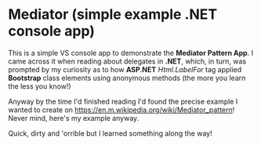# Mediator (simple example .NET console app)
This is a simple VS console app to demonstrate the **Mediator Pattern App**. I came across it when reading about delegates in **.NET**, which, in turn, was prompted by my curiosity as to how **ASP.NET** *Html.LabelFor* tag applied **Bootstrap** class elements using anonymous methods (the more you learn the less you know!)

Anyway by the time I'd finished reading I'd found the precise example I wanted to create on https://en.m.wikipedia.org/wiki/Mediator_pattern! Never mind, here's my example anyway.

Quick, dirty and 'orrible but I learned something along the way!


